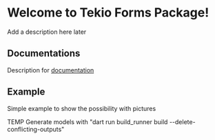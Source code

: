 # Welcome to Tekio Forms Package!

Add a description here later

## Documentations

Description for [documentation](/documentation/tekio_forms_doc.md)

## Example

Simple example to show the possibility with pictures

TEMP
Generate models with "dart run build_runner build --delete-conflicting-outputs"